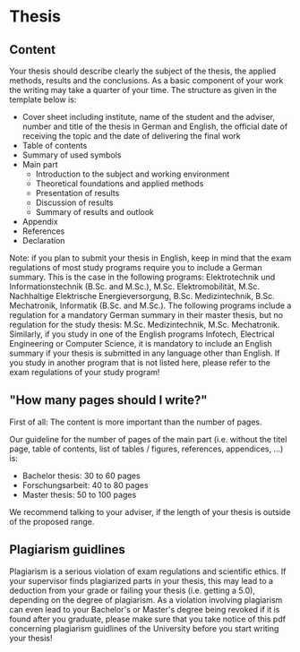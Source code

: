 # Thesis
## Content
Your thesis should describe clearly the subject of the thesis, the applied methods, results and the conclusions. As a basic component of your work the writing may take a quarter of your time.
The structure as given in the template below is:

- Cover sheet including institute, name of the student and the adviser, number and title of the thesis in German and English, the official date of receiving the topic and the date of delivering the final work
- Table of contents
- Summary of used symbols
- Main part
  - Introduction to the subject and working environment
  - Theoretical foundations and applied methods
  - Presentation of results
  - Discussion of results
  - Summary of results and outlook
- Appendix
- References
- Declaration

Note: if you plan to submit your thesis in English, keep in mind that the exam regulations of most study programs require you to include a German summary. This is the case in the following programs: Elektrotechnik und Informationstechnik (B.Sc. and M.Sc.), M.Sc. Elektromobilität, M.Sc. Nachhaltige Elektrische Energieversorgung, B.Sc. Medizintechnik, B.Sc. Mechatronik, Informatik (B.Sc. and M.Sc.). The following programs include a regulation for a mandatory German summary in their master thesis, but no regulation for the study thesis: M.Sc. Medizintechnik, M.Sc. Mechatronik. Similarly, if you study in one of the English programs Infotech, Electrical Engineering or Computer Science, it is mandatory to include an English summary if your thesis is submitted in any language other than English. If you study in another program that is not listed here, please refer to the exam regulations of your study program!

## "How many pages should I write?"
First of all: The content is more important than the number of pages.

Our guideline for the number of pages of the main part (i.e. without the titel page, table of contents, list of tables / figures, references,  appendices, ...) is:

- Bachelor thesis: 30 to 60 pages
- Forschungsarbeit: 40 to 80 pages
- Master thesis: 50 to 100 pages

We recommend talking to your adviser, if the length of your thesis is outside of the proposed range.

## Plagiarism guidlines
Plagiarism is a serious violation of exam regulations and scientific ethics. If your supervisor finds plagiarized parts in your thesis, this may lead to a deduction from your grade or failing your thesis (i.e. getting a 5.0), depending on the degree of plagiarism. As a violation involving plagiarism can even lead to your Bachelor's or Master's degree being revoked if it is found after you graduate, please make sure that you take notice of this pdf concerning plagiarism guidlines of the University before you start writing your thesis!
